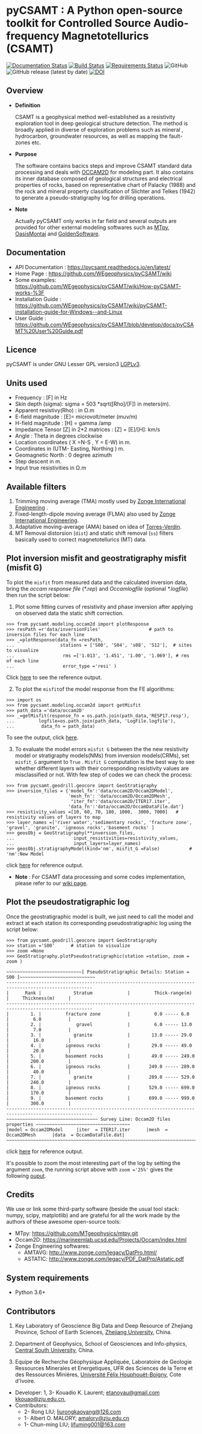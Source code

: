 # pyCSAMT : A Python open-source toolkit for Controlled Source Audio-frequency Magnetotellurics (CSAMT)

[![Documentation Status](https://readthedocs.org/projects/pycsamt/badge/?version=latest)](https://pycsamt.readthedocs.io/en/latest/?badge=latest) [![Build Status](https://travis-ci.com/WEgeophysics/pyCSAMT.svg?branch=master)](https://travis-ci.com/WEgeophysics/pyCSAMT) [![Requirements Status](https://requires.io/github/WEgeophysics/pyCSAMT/requirements.svg?branch=master)](https://requires.io/github/WEgeophysics/pyCSAMT/requirements/?branch=master)
  ![GitHub](https://img.shields.io/github/license/WEgeophysics/pyCSAMT?color=blue&logo=GNU&logoColor=red) ![GitHub release (latest by date)](https://img.shields.io/github/v/release/WEgeophysics/pyCSAMT?color=orange) [![DOI](https://zenodo.org/badge/DOI/10.5281/zenodo.5533467.svg)](https://doi.org/10.5281/zenodo.5533467)

## Overview 

* **Definition**

    CSAMT is a geophysical method well-established  as a resistivity exploration 
    tool in deep geological structure detection. The method is broadly applied in  diverse of exploration problems such as mineral , hydrocarbon,  groundwater resources, 
    as well as mapping the fault-zones etc. 

* **Purpose**

    The software contains bacics steps and improve CSAMT standard data processing and deals with [OCCAM2D](https://marineemlab.ucsd.edu/Projects/Occam/index.html) for modeling part.
    It also contains its inner database composed of geological structures and electrical properties of rocks,
    based on representative chart of  Palacky (1988) and the rock and mineral property classification of Slichter and Telkes (1942)
    to generate  a pseudo-stratigraphy log for drilling operations.

 * **Note**
 
    Actually pyCSAMT only works  in far field and several  outputs are provided for other external modeling softwares such as  [MTpy](https://github.com/MTgeophysics/mtpy), [OasisMontaj](http://updates.geosoft.com/downloads/files/how-to-guides/Oasis_montaj_Gridding.pdf)
    and [GoldenSoftware](https://www.goldensoftware.com/products/surfer).

## Documentation 
* API Documentation  : https://pycsamt.readthedocs.io/en/latest/
* Home Page : https://github.com/WEgeophysics/pyCSAMT/wiki
* Some examples: https://github.com/WEgeophysics/pyCSAMT/wiki/How-pyCSAMT-works-%3F
* Installation Guide : https://github.com/WEgeophysics/pyCSAMT/wiki/pyCSAMT-installation-guide-for-Windows--and-Linux
* User Guide : https://github.com/WEgeophysics/pyCSAMT/blob/develop/docs/pyCSAMT%20User%20Guide.pdf


## Licence 
pyCSAMT is under GNU Lesser GPL version3 [LGPLv3](https://github.com/03-Daniel/pyCSAMT/blob/master/LICENSE.md).


## Units used    

* Frequency : [F] in Hz 
* Skin depth (sigma):  sigma  = 503 *sqrt([Rho]/[F]) in meters(m). 
* Apparent resistivy(Rho) : in Ω.m 
* E-field magnitude : [E]=  microvolt/meter (muv/m)
* H-field magnitude : [H] =  gamma /amp 
* Impedance Tensor [Z] in 2*2 matrices : [Z] = [E]/[H]:  km/s
* Angle : Theta in degrees clockwise 
* Location coordinates ( X =N-S , Y = E-W) in m. 
* Coordinates in (UTM- Easting, Northing ) m. 
* Geomagnetic North : 0 degree azimuth 
* Step descent in m.
* Input true resistivities in Ω.m 

## Available filters 

1. Trimming moving average (TMA) mostly used by [Zonge International Engineering](http://zonge.com/) .
2. Fixed-length-dipole moving average (FLMA) also used by [Zonge International Engineering](https://zonge.com.au/).
3. Adaptative moving-average (AMA) based on idea of [Torres-Verdin](https://sci-hub.se/http://dx.doi.org/10.1190/1.1443273).
4. MT Removal distorsion (`dist`)  and  static shift removal (`ss`) filters basically used to correct magnetotellurics (MT) data. 
                                                               
## Plot inversion misfit and geostratigraphy misfit (misfit G)

To plot the `misfit` from measured data and the calculated inversion data, bring the _occam response file_ (_*.rep_) and  _Occamlogfile_ (optional _*.logfile_) then 
run the script below:
 
1. Plot some fitting curves of resistivity and phase inversion after applying on observed data
the static shift correction. 
```
>>> from pycsamt.modeling.occam2d import plotResponse 
>>> resPath =r'data/inversionFiles'                  # path to inversion files for each line
>>> _=plotResponse(data_fn =resPath,
...                 stations = ['S00', 'S04', 's08', 'S12'],  # sites to visualize 
...                  rms =['1.013', '1.451', '1.00', '1.069'], # rms of each line
...                  error_type ='resi' )
``` 
Click [here](https://github.com/WEgeophysics/pyCSAMT/blob/develop/quick_examples/examplefitcurves.png) to see the reference output. 

2. To plot the `misfit`of the model response from the FE algorithms: 
```
>>> import os
>>> from pycsamt.modeling.occam2d import getMisfit 
>>> path_data ='data/occam2D'
>>> _=getMisfit(response_fn = os.path.join(path_data,'RESP17.resp'),
...         logfile=os.path.join(path_data, 'LogFile.logfile'), 
...          data_fn = path_data)
```
To see the output, click [here](https://github.com/WEgeophysics/pyCSAMT/blob/develop/quick_examples/misfit.png).

3. To evaluate the model errors `misfit G` between the the new resistivity model or stratigraphy models(NMs) from inversion models(CRMs), 
set `misfit_G` argument to `True` . `Misfit G` computation is the best way to see whether different layers with their corresponding resistivity values
are misclassified or not. With few step of codes we can check the process:
```
>>> from pycsamt.geodrill.geocore import GeoStratigraphy
>>> inversion_files = {'model_fn':'data/occam2D/Occam2DModel', 
                       'mesh_fn': 'data/occam2D/Occam2DMesh',
                        "iter_fn":'data/occam2D/ITER17.iter',
                       'data_fn':'data/occam2D/OccamDataFile.dat'}
>>> resistivity_values =[10, 60, 70, 180, 1000,  3000, 7000]   # resistivity values of layers to map
>>> layer_names =['river water','sedimentary rocks', 'fracture zone',  'gravel', 'granite', 'igneous rocks','basement rocks' ]
>>> geosObj = GeoStratigraphy(**inversion_files,
...                      input_resistivities=resistivity_values, 
...                      input_layers=layer_names)
>>> geosObj.stratigraphyModel(kind='nm', misfit_G =False)           # 'nm':New Model
```
click [here](https://github.com/WEgeophysics/pyCSAMT/blob/develop/quick_examples/geofit.PNG) for reference output. 


* **Note** : 
    For CSAMT data processing and some codes implementation,
    please refer to our [wiki page](https://github.com/WEgeophysics/pyCSAMT/wiki/How-pyCSAMT-works-%3F).

## Plot the pseudostratigraphic log 

 Once the geostratigraphic model is built, we just need to call the model and extract at each station 
 its corresponding  pseudostratigraphic log using the script below: 
```
>>> from pycsamt.geodrill.geocore import GeoStratigraphy
>>> station ='S00'      # station to visualize 
>>> zoom =None          
>>> GeoStratigraphy.plotPseudostratigraphic(station =station, zoom = zoom )
 
~~~~~~~~~~~~~~~~~~~~~~~~~~~~[ PseudoStratigraphic Details: Station = S00 ]~~~~~~~~~~~~~~~~~~~~~~~~~~~~
------------------------------------------------------------------------------------------------------
|      Rank |            Stratum             |         Thick-range(m)         |     Thickness(m)     |
------------------------------------------------------------------------------------------------------
|        1. |         fracture zone          |         0.0 ----- 6.0          |         6.0          |
|        2. |             gravel             |         6.0 ----- 13.0         |         7.0          |
|        3. |            granite             |        13.0 ----- 29.0         |         16.0         |
|        4. |         igneous rocks          |        29.0 ----- 49.0         |         20.0         |
|        5. |         basement rocks         |        49.0 ----- 249.0        |        200.0         |
|        6. |         igneous rocks          |       249.0 ----- 289.0        |         40.0         |
|        7. |            granite             |       289.0 ----- 529.0        |        240.0         |
|        8. |         igneous rocks          |       529.0 ----- 699.0        |        170.0         |
|        9. |         basement rocks         |       699.0 ----- 999.0        |        300.0         |
------------------------------------------------------------------------------------------------------
~~~~~~~~~~~~~~~~~~~~~~~~~~~~~~~~~~ Survey Line: Occam2D files properties ~~~~~~~~~~~~~~~~~~~~~~~~~~~~~~~~~~~
|model = Occam2DModel     |iter  = ITER17.iter      |mesh  = Occam2DMesh      |data  = OccamDataFile.dat|
~~~~~~~~~~~~~~~~~~~~~~~~~~~~~~~~~~~~~~~~~~~~~~~~~~~~~~~~~~~~~~~~~~~~~~~~~~~~~~~~~~~~~~~~~~~~~~~~~~~~~~~~~~~~
``` 
click [here](https://github.com/WEgeophysics/pyCSAMT/blob/develop/quick_examples/pseudostratigraphic_log.PNG) for reference output. 

It's possible to zoom the most interesting part of the log by setting the argument `zoom`, the running 
script above with `zoom ='25%'` gives the following [ouput](https://github.com/WEgeophysics/pyCSAMT/blob/develop/quick_examples/zoom25.PNG). 

## Credits

We use or link some third-party software (beside the usual tool stack: numpy, scipy, matplotlib) and are grateful for all the work made by the authors of these awesome open-source tools:
* MTpy: https://github.com/MTgeophysics/mtpy.git
* Occam2D: https://marineemlab.ucsd.edu/Projects/Occam/index.html
* Zonge Engineering softwares:
    - AMTAVG: http://www.zonge.com/legacy/DatPro.html/
    - ASTATIC: http://www.zonge.com/legacy/PDF_DatPro/Astatic.pdf

## System requirements 
* Python 3.6+ 

## Contributors
  
1. Key Laboratory of Geoscience Big Data and Deep Resource of Zhejiang Province, School of Earth Sciences, [Zhejiang University](http://www.zju.edu.cn/english/), China.

2. Department of Geophysics, School of Geosciences and Info-physics, [Central South University](http://www.zju.edu.cn/english/), China.

3. Equipe de Recherche Géophysique Appliquée, Laboratoire de Geologie Ressources Minerales et Energetiques, UFR des Sciences de la Terre et des Ressources Minières, [Université Félix Houphouët-Boigny]( https://www.univ-fhb.edu.ci/index.php/ufr-strm/), Cote d'Ivoire.

* Developer: 1, 3- Kouadio K. Laurent; <etanoyau@gmail.com> <kkouao@zju.edu.cn>,
* Contributors:
    *  2- Rong LIU; <liurongkaoyang@126.com>
    *  1- Albert O. MALORY; <amalory@zju.edu.cn>   
    *  1- Chun-ming LIU; <lifuming001@163.com> 


